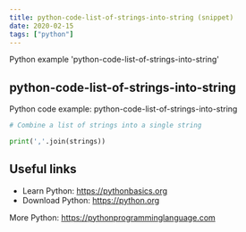 ```yaml
---
title: python-code-list-of-strings-into-string (snippet)
date: 2020-02-15
tags: ["python"]
---
```

Python example 'python-code-list-of-strings-into-string'


## python-code-list-of-strings-into-string

Python code example: python-code-list-of-strings-into-string

```python
# Combine a list of strings into a single string

print(','.join(strings))


```

## Useful links

- Learn Python: https://pythonbasics.org
- Download Python: https://python.org

More Python: https://pythonprogramminglanguage.com
